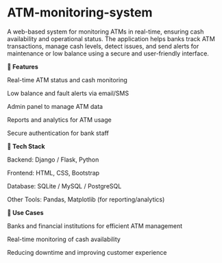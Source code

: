 # ATM-monitoring-system
A web-based system for monitoring ATMs in real-time, ensuring cash availability and operational status. The application helps banks track ATM transactions, manage cash levels, detect issues, and send alerts for maintenance or low balance using a secure and user-friendly interface.

**🔹 Features**

Real-time ATM status and cash monitoring

Low balance and fault alerts via email/SMS

Admin panel to manage ATM data

Reports and analytics for ATM usage

Secure authentication for bank staff

**🔹 Tech Stack**

Backend: Django / Flask, Python

Frontend: HTML, CSS, Bootstrap

Database: SQLite / MySQL / PostgreSQL

Other Tools: Pandas, Matplotlib (for reporting/analytics)

**🔹 Use Cases**

Banks and financial institutions for efficient ATM management

Real-time monitoring of cash availability

Reducing downtime and improving customer experience
